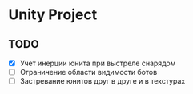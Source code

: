 # Unity Project

## TODO
- [X] Учет инерции юнита при выстреле снарядом
- [ ] Ограничение области видимости ботов
- [ ] Застревание юнитов друг в друге и в текстурах
